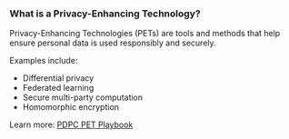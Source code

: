 ### What is a Privacy-Enhancing Technology?

Privacy-Enhancing Technologies (PETs) are tools and methods that help ensure personal data is used responsibly and securely.

Examples include:
- Differential privacy
- Federated learning
- Secure multi-party computation
- Homomorphic encryption

Learn more: [PDPC PET Playbook](https://www.pdpc.gov.sg/tools-and-resources/privacy-enhancing-technologies)
